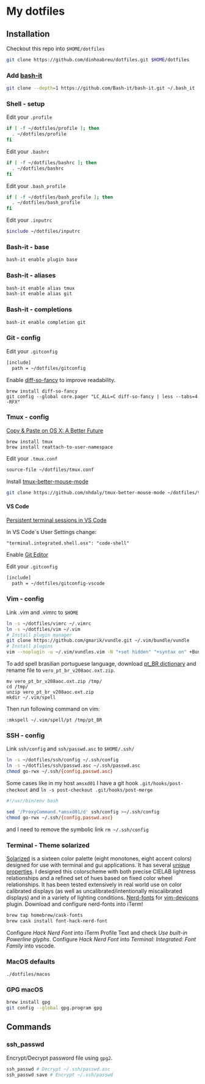 # My dotfiles

## Installation

Checkout this repo into `$HOME/dotfiles`

```bash
git clone https://github.com/dinhoabreu/dotfiles.git $HOME/dotfiles
```

### Add [bash-it](https://github.com/Bash-it/bash-it)

```bash
git clone --depth=1 https://github.com/Bash-it/bash-it.git ~/.bash_it
```

### Shell - setup

Edit your `.profile`

```bash
if [ -f ~/dotfiles/profile ]; then
  . ~/dotfiles/profile
fi
```

Edit your `.bashrc`

```bash
if [ -f ~/dotfiles/bashrc ]; then
  . ~/dotfiles/bashrc
fi
```

Edit your `.bash_profile`

```bash
if [ -f ~/dotfiles/bash_profile ]; then
  . ~/dotfiles/bash_profile
fi
```

Edit your `.inputrc`

```bash
$include ~/dotfiles/inputrc
```

### Bash-it - base

```bash
bash-it enable plugin base
```

### Bash-it - aliases

```bash
bash-it enable alias tmux
bash-it enable alias git
```

### Bash-it - completions

```bash
bash-it enable completion git
```

### Git - config

Edit your `.gitconfig`

```bash
[include]
  path = ~/dotfiles/gitconfig
```

Enable [diff-so-fancy](https://github.com/stevemao/diff-so-fancy) to improve readability.

```
brew install diff-so-fancy
git config --global core.pager "LC_ALL=C diff-so-fancy | less --tabs=4 -RFX"
```

### Tmux - config

[Copy & Paste on OS X: A Better Future](https://robots.thoughtbot.com/tmux-copy-paste-on-os-x-a-better-future)

```
brew install tmux
brew install reattach-to-user-namespace
```

Edit your `.tmux.conf`

```bash
source-file ~/dotfiles/tmux.conf
```

Install [tmux-better-mouse-mode](https://github.com/NHDaly/tmux-better-mouse-mode)

```bash
git clone https://github.com/nhdaly/tmux-better-mouse-mode ~/dotfiles/tmux-plugins/tmux-better-mouse-mode
```

#### VS Code

[Persistent terminal sessions in VS Code](https://medium.com/@joaomoreno/persistent-terminal-sessions-in-vs-code-8fc469ed6b41)

In VS Code`s User Settings change:

```
"terminal.integrated.shell.osx": "code-shell"
```

Enable [Git Editor](https://code.visualstudio.com/docs/editor/versioncontrol#_vs-code-as-git-editor)

Edit your `.gitconfig`

```bash
[include]
  path = ~/dotfiles/gitconfig-vscode
```

### Vim - config

Link .vim and .vimrc to `$HOME`

```bash
ln -s ~/dotfiles/vimrc ~/.vimrc
ln -s ~/dotfiles/vim ~/.vim
# Install plugin manager
git clone https://github.com/gmarik/vundle.git ~/.vim/bundle/vundle
# Install plugins
vim --noplugin -u ~/.vim/vundles.vim -N "+set hidden" "+syntax on" +BundleClean +BundleInstall +qall
```

To add spell brasilian portuguese language, download
[pt_BR dictionary](http://downloads.sourceforge.net/project/aoo-extensions/1375/8/vero_pt_br_v208aoc.oxt?r=http%3A%2F%2Fextensions.openoffice.org%2Fen%2Fproject%2Fvero-brazilian-portuguese-spellchecking-dictionary-hyphenator&ts=1477079390&use_mirror=ufpr)
and rename file to `vero_pt_br_v208aoc.oxt.zip`.

```
mv vero_pt_br_v208aoc.oxt.zip /tmp/
cd /tmp/
unzip vero_pt_br_v208aoc.oxt.zip
mkdir ~/.vim/spell
```

Then run following command on vim:

```
:mkspell ~/.vim/spell/pt /tmp/pt_BR
```

### SSH - config

Link `ssh/config` and `ssh/passwd.asc` to `$HOME/.ssh/`

```bash
ln -s ~/dotfiles/ssh/config ~/.ssh/config
ln -s ~/dotfiles/ssh/passwd.asc ~/.ssh/passwd.asc
chmod go-rwx ~/.ssh/{config,passwd.asc}
```

Some cases like in my host `amsxd01` I have a git hook `.git/hooks/post-checkout` and `ln -s post-checkout .git/hooks/post-merge`

```bash
#!/usr/bin/env bash

sed '/ProxyCommand.*amsxd01/d' ssh/config >~/.ssh/config
chmod go-rwx ~/.ssh/{config,passwd.asc}
```

and I need to remove the symbolic link `rm ~/.ssh/config`

### Terminal - Theme solarized

[Solarized](http://ethanschoonover.com/solarized) is a sixteen color palette (eight monotones, eight accent colors) designed for use with terminal and gui applications. It has several [unique properties](http://ethanschoonover.com/solarized#features). I designed this colorscheme with both precise CIELAB lightness relationships and a refined set of hues based on fixed color wheel relationships. It has been tested extensively in real world use on color calibrated displays (as well as uncalibrated/intentionally miscalibrated displays) and in a variety of lighting conditions.
[Nerd-fonts](https://github.com/ryanoasis/nerd-fonts/blob/master/patched-fonts/SourceCodePro/Regular/complete/Sauce%20Code%20Pro%20Nerd%20Font%20Complete.ttf) for [vim-devicons](https://github.com/ryanoasis/vim-devicons) plugin.
Download and configure nerd-fonts into iTerm!

```bash
brew tap homebrew/cask-fonts
brew cask install font-hack-nerd-font
```

Configure _Hack Nerd Font_ into iTerm Profile Text and check _Use built-in Powerline glyphs_.
Configure _Hack Nerd Font_ into _Terminal: Integrated: Font Family_ into vscode.

### MacOS defaults

```
./dotfiles/macos
```

### GPG macOS

```bash
brew install gpg
git config --global gpg.program gpg
```

## Commands

### ssh_passwd

Encrypt/Decrypt password file using `gpg2`.

```bash
ssh_passwd # Decrypt ~/.ssh/passwd.asc
ssh_passwd save # Encrypt ~/.ssh/passwd
```
